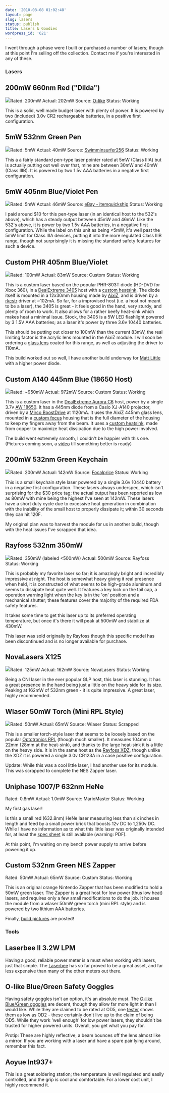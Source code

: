 ```yaml
---
date: '2010-08-08 01:02:48'
layout: page
slug: lasers
status: publish
title: Lasers & Goodies
wordpress_id: '621'
---
```


I went through a phase were I built or purchased a number of lasers; though at this point I'm selling off the collection. Contact me if you're interested in any of these.


### Lasers




## 200mW 660nm Red ("Dilda")


[![](http://farm5.static.flickr.com/4133/4846789375_8715a93352_t.jpg)](http://www.flickr.com/photos/adamcaudill/4846789375/in/set-72157624499282817/)Rated: 200mW
Actual: 202mW
Source: [O-like](http://o-like.com/)
Status: Working

This is a solid, well made budget laser with plenty of power. It is powered by two (included) 3.0v CR2 rechargeable batteries, in a positive first configuration.


## 5mW 532nm Green Pen


[![](http://farm5.static.flickr.com/4084/4847409934_23bdfc5c59_t.jpg)](http://www.flickr.com/photos/adamcaudill/4847409934/in/set-72157624499282817/)Rated: 5mW
Actual: 40mW
Source: [Swimminsurfer256](http://laserpointerforums.com/f39/new-stock-overspec-5mw-green-50256.html)
Status: Working

This a a fairly standard pen-type laser pointer rated at 5mW (Class IIIA) but is actually putting out well over that, mine are between 30mW and 40mW (Class IIIB). It is powered by two 1.5v AAA batteries in a negative first configuration.


## 5mW 405nm Blue/Violet Pen


[![](http://farm5.static.flickr.com/4085/4847407726_42ca64772a_t.jpg)](http://www.flickr.com/photos/adamcaudill/4847407726/in/set-72157624499282817/)Rated: 5mW
Actual: 46mW
Source: [eBay - itemquickship](http://myworld.ebay.com/itemquickship/)
Status: Working

I paid around $10 for this pen-type laser (in an identical host to the 532's above), which has a steady output between 45mW and 46mW. Like the 532's above, it is power by two 1.5v AAA batteries, in a negative first configuration. While the label on this unit as being <5mW, it's well past the 5mW limit for Class IIIA devices, putting it into the more regulated Class IIIB range, though not surprisingly it is missing the standard safety features for such a device.


## Custom PHR 405nm Blue/Violet


[![](http://farm5.static.flickr.com/4131/4846787457_4b9e390f4f_t.jpg)](http://www.flickr.com/photos/adamcaudill/4846787457/in/set-72157624499282817/)Rated: 100mW
Actual: 83mW
Source: Custom
Status: Working

This is a custom laser based on the popular PHR-803T diode (HD-DVD for Xbox 360), in a [DealExtreme 3405](http://www.dealextreme.com/details.dx/sku.3405~r.84246773) host with a [custom heatsink](http://laserpointerforums.com/f64/fs-mxdl-custom-machined-heatsinks-22511.html). The diode itself is mounted in a 12x30mm housing made by [AixiZ](http://aixiz.com/store/product_info.php?cPath=40&products_id=72), and is driven by a [rkcstr](http://rkcstr.nfshost.com/) driver at ~102mA. So far, for a improvised host (i.e. a host not meant to be a laser), the 3405 is great - it feels good in the hand, very sturdy, and plenty of room to work. It also allows for a rather beefy heat-sink which makes heat a minimal issue. Stock, the 3405 is a 5W LED flashlight powered by 3 1.5V AAA batteries; as a laser it's power by three 3.6v 10440 batteries.

This should be putting out closer to 100mW than the current 83mW, the real limiting factor is the acrylic lens mounted in the AixiZ module. I will soon be ordering a [glass lens](http://aixiz.com/store/product_info.php?cPath=40&products_id=140) coated for this range, as well as adjusting the driver to 110mA.

This build worked out so well, I have another build underway for [Matt Little](http://matthewjlittle.com/) with a higher power diode.


## Custom A140 445nm Blue (18650 Host)


[![](http://farm5.static.flickr.com/4119/4895275821_d25d4caa5a_t.jpg)](http://www.flickr.com/photos/adamcaudill/4895275821/in/set-72157624499282817/)Rated: ~950mW
Actual: 972mW
Source: Custom
Status: Working

This is a custom laser in the [DealExtreme Aurora C6](http://www.dealextreme.com/details.dx/sku.12492~r.84246773) host, power by a single 3.7v [AW 18650](http://www.lighthound.com/AW-18650-Protected-2600-mAh-Rechargeable-Lithium-Battery--New-Version_p_3125.html). It has a 445nm diode from a Casio XJ-A140 projector, driven by a [Mirco BoostDrive](http://hacylon.case.edu/ebay/laser_diode/Micro_BoostDrive.php) at 1120mA. It uses the AixiZ 445nm glass lens, mounted in a [custom focus](http://laserpointerforums.com/f64/fs-aixiz-445-lenses-445-custom-focus-knob-ezfocus-adapter-aixiz-445-lenses-51727.html) housing that is the full diameter of the housing to keep my fingers away from the beam. It uses a [custom heatsink](http://laserpointerforums.com/f64/fs-18650-build-kit-easy-assembly-445nm-blu-ray-red-43857.html), made from copper to maximize heat dissipation due to the high power involved.

The build went extremely smooth, I couldn't be happier with this one. (Pictures coming soon, a [video](http://adamcaudill.posterous.com/burning-with-light-954mw-455nm) till something better is ready)


## 200mW 532nm Green Keychain


[![](http://farm5.static.flickr.com/4104/4973409614_c1f08ea4e1_t.jpg)](http://www.flickr.com/photos/adamcaudill/4973409614/in/set-72157624499282817/)Rated: 200mW
Actual: 142mW
Source: [Focalprice](http://www.focalprice.com/LP262B/200mW_532nm_Green_Beam_Laser_Pointer_with_Keychain_Black.html)
Status: Working

This is a small keychain style laser powered by a single 3.6v 10440 battery in a negative first configuration. These lasers always underspec, which isn't surprising for the $30 price tag; the actual output has been reported as low as 80mW with mine being the highest I've seen at 142mW. These lasers have a short duty cycle due to excessive heat generation in combination with the inability of the small host to properly dissipate it; within 30 seconds they can hit 120F.

My original plan was to harvest the module for us in another build, though with the heat issues I've scrapped that idea.


## Rayfoss 532nm 350mW


[![](http://farm5.static.flickr.com/4101/4935555440_b86f8ffbc9_t.jpg)](http://www.flickr.com/photos/adamcaudill/4935555440/in/set-72157624499282817/)Rated: 350mW (labeled <500mW)
Actual: 500mW
Source: Rayfoss
Status: Working

This is probably my favorite laser so far; it is amazingly bright and incredibly impressive at night. The host is somewhat heavy giving it real presence when held, it is constructed of what seems to be high-grade aluminum and seems to dissipate heat quite well. It features a key lock on the tail cap, a operation warning light when the key is in the 'on' position and a mechanical shutter; these features cover the majority of the required FDA safety features.

It takes some time to get this laser up to its preferred operating temperature, but once it's there it will peak at 500mW and stabilize at 430mW.

This laser was sold originally by Rayfoss though this specific model has been discontinued and is no longer available for purchase.


## NovaLasers X125


[![](http://farm5.static.flickr.com/4152/4972791801_bf27e276e4_t.jpg)](http://www.flickr.com/photos/adamcaudill/4972791801/in/set-72157624499282817/)Rated: 125mW
Actual: 162mW
Source: NovaLasers
Status: Working

Being a CNI laser in the ever popular GLP host, this laser is stunning. It has a great presence in the hand being just a little on the heavy side for its size. Peaking at 162mW of 532nm green - it is quite impressive. A great laser, highly recommended.


## Wlaser 50mW Torch (Mini RPL Style)


[![](http://farm5.static.flickr.com/4089/4975956974_9595a9c701_t.jpg)](http://www.flickr.com/photos/adamcaudill/4975956974/in/set-72157624499282817/)Rated: 50mW
Actual: 65mW
Source: Wlaser
Status: Scrapped

This is a smaller torch-style laser that seems to be loosely based on the popular [Optotronics RPL](http://www.optotronics.com/rpl-green-lasers.php) (though much smaller). It measures 104mm x 22mm (28mm at the heat-sink), and thanks to the large heat-sink it is a little on the heavy side. It is in the same host as the [Rayfoss XDZ](http://rayfoss.com/productn.asp?ArticleID=111), though unlike the XDZ it is powered a single 3.0v CR123A in a case positive configuration.

Update: While this was a cool little laser, I had another use for its module. This was scrapped to complete the NES Zapper laser.


## Uniphase 1007/P 632nm HeNe


Rated: 0.8mW
Actual: 1.0mW
Source: MarioMaster
Status: Working

My first gas laser!

Is this a small red (632.8nm) HeNe laser measuring less than six inches in length and feed by a small power brick that boosts 12v DC to 1,250v DC. While I have no information as to what this little laser was originally intended for, at least the [spec sheet](http://www.jdsu.com/product-literature/hnlt0981000_ds_cl_ae_031306.pdf) is still available (warning: PDF).

At this point, I'm waiting on my bench power supply to arrive before powering it up.


## Custom 532nm Green NES Zapper


Rated: 50mW
Actual: 65mW
Source: Custom
Status: Working

This is an original orange Nintendo Zapper that has been modified to hold a 50mW green laser. The Zapper is a great host for low power (thus low heat) lasers, and requires only a few small modifications to do the job. It houses the module from a wlaser 50mW green torch (mini RPL style) and is powered by two lithium AAA batteries.

Finally, [build pictures](http://www.flickr.com/photos/adamcaudill/tags/zapper/) are posted!


### Tools




## Laserbee II  3.2W LPM


Having a good, reliable power meter is a must when working with lasers, just that simple. The [Laserbee](http://www.bauer-electron.com/index.php?option=com_content&view=article&id=4&Itemid=102) has so far proved to be a great asset, and far less expensive than many of the other meters out there.


## O-like Blue/Green Safety Goggles


Having safety goggles isn't an option, it's an absolute must. The [O-like Blue/Green goggles](http://www.o-like.com/index.php?main_page=product_info&cPath=4&products_id=28) are decent, though they allow far more light in than I would like. While they are claimed to be rated at OD5, one [tester](http://laserpointerforums.com/f52/o-like-goggles-green-blue-53933.html) shows them as low as OD2 - these certainly don't live up to the claim of being OD5. While they work 'well enough' for low power lasers, they shouldn't be trusted for higher powered units. Overall, you get what you pay for.

Protip: These are highly reflective, a beam bounces off the lens almost like a mirror. If you are working with a laser and have a spare pair lying around, remember this fact.


## Aoyue Int937+


This is a great soldering station; the temperature is well regulated and easily controlled, and the grip is cool and comfortable. For a lower cost unit, I highly recommend it.
